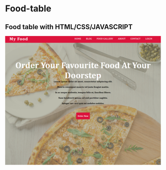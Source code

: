 # Food-table
## **Food table with HTML/CSS/JAVASCRIPT**

![Image Alt Text](serafeim2/screenshots/Screenshot%202023-09-14%20091635.png)

